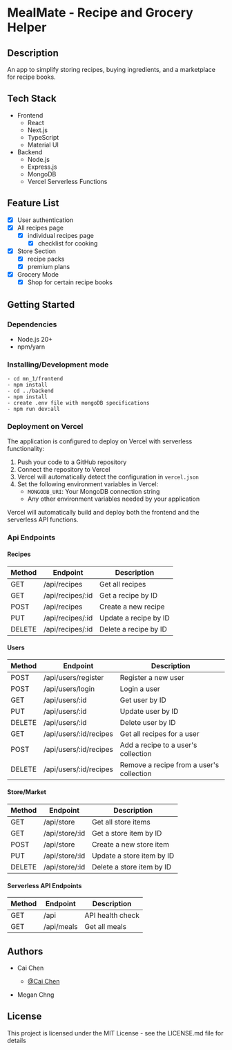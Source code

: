 # MealMate - Recipe and Grocery Helper

## Description

An app to simplify storing recipes, buying ingredients, and a marketplace for recipe books.

## Tech Stack

- Frontend
  - React
  - Next.js
  - TypeScript
  - Material UI
- Backend
  - Node.js
  - Express.js
  - MongoDB
  - Vercel Serverless Functions

## Feature List

- [x] User authentication
- [x] All recipes page
  - [x] individual recipes page
    - [x] checklist for cooking
- [x] Store Section
  - [x] recipe packs
  - [x] premium plans
- [x] Grocery Mode
  - [x] Shop for certain recipe books

## Getting Started

### Dependencies

- Node.js 20+
- npm/yarn

### Installing/Development mode

```
- cd mn_1/frontend
- npm install
- cd ../backend
- npm install
- create .env file with mongoDB specifications
- npm run dev:all
```

### Deployment on Vercel

The application is configured to deploy on Vercel with serverless functionality:

1. Push your code to a GitHub repository
2. Connect the repository to Vercel
3. Vercel will automatically detect the configuration in `vercel.json`
4. Set the following environment variables in Vercel:
   - `MONGODB_URI`: Your MongoDB connection string
   - Any other environment variables needed by your application

Vercel will automatically build and deploy both the frontend and the serverless API functions.

### Api Endpoints

#### Recipes

| Method | Endpoint         | Description           |
| ------ | ---------------- | --------------------- |
| GET    | /api/recipes     | Get all recipes       |
| GET    | /api/recipes/:id | Get a recipe by ID    |
| POST   | /api/recipes     | Create a new recipe   |
| PUT    | /api/recipes/:id | Update a recipe by ID |
| DELETE | /api/recipes/:id | Delete a recipe by ID |

#### Users

| Method | Endpoint               | Description                              |
| ------ | ---------------------- | ---------------------------------------- |
| POST   | /api/users/register    | Register a new user                      |
| POST   | /api/users/login       | Login a user                             |
| GET    | /api/users/:id         | Get user by ID                           |
| PUT    | /api/users/:id         | Update user by ID                        |
| DELETE | /api/users/:id         | Delete user by ID                        |
| GET    | /api/users/:id/recipes | Get all recipes for a user               |
| POST   | /api/users/:id/recipes | Add a recipe to a user's collection      |
| DELETE | /api/users/:id/recipes | Remove a recipe from a user's collection |

#### Store/Market

| Method | Endpoint       | Description               |
| ------ | -------------- | ------------------------- |
| GET    | /api/store     | Get all store items       |
| GET    | /api/store/:id | Get a store item by ID    |
| POST   | /api/store     | Create a new store item   |
| PUT    | /api/store/:id | Update a store item by ID |
| DELETE | /api/store/:id | Delete a store item by ID |

#### Serverless API Endpoints

| Method | Endpoint   | Description      |
| ------ | ---------- | ---------------- |
| GET    | /api       | API health check |
| GET    | /api/meals | Get all meals    |

## Authors

- Cai Chen

  - [@Cai Chen](https://github.com/achen2304)

- Megan Chng

## License

This project is licensed under the MIT License - see the LICENSE.md file for details
